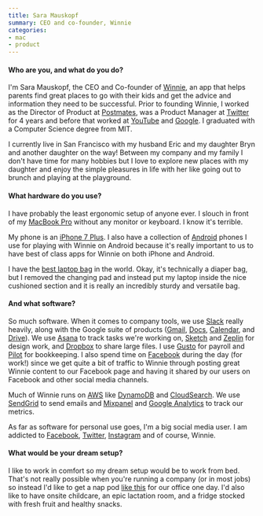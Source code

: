 ```yaml
---
title: Sara Mauskopf
summary: CEO and co-founder, Winnie
categories:
- mac
- product
---
```


#### Who are you, and what do you do?

I'm Sara Mauskopf, the CEO and Co-founder of [Winnie][], an app that helps parents find great places to go with their kids and get the advice and information they need to be successful. Prior to founding Winnie, I worked as the Director of Product at [Postmates][], was a Product Manager at [Twitter][] for 4 years and before that worked at [YouTube][] and [Google][]. I graduated with a Computer Science degree from MIT.

I currently live in San Francisco with my husband Eric and my daughter Bryn and another daughter on the way! Between my company and my family I don't have time for many hobbies but I love to explore new places with my daughter and enjoy the simple pleasures in life with her like going out to brunch and playing at the playground.

#### What hardware do you use?

I have probably the least ergonomic setup of anyone ever. I slouch in front of my [MacBook Pro][macbook-pro] without any monitor or keyboard. I know it's terrible.

My phone is an [iPhone 7 Plus][iphone-7-plus]. I also have a collection of [Android][] phones I use for playing with Winnie on Android because it's really important to us to have best of class apps for Winnie on both iPhone and Android.

I have the [best laptop bag][leke] in the world. Okay, it's technically a diaper bag, but I removed the changing pad and instead put my laptop inside the nice cushioned section and it is really an incredibly sturdy and versatile bag.

#### And what software?

So much software. When it comes to company tools, we use [Slack][] really heavily, along with the Google suite of products ([Gmail][], [Docs][google-docs], [Calendar][google-calendar], and [Drive][google-drive]). We use [Asana][] to track tasks we're working on, [Sketch][] and [Zeplin][] for design work, and [Dropbox][] to share large files. I use [Gusto][] for payroll and [Pilot][] for bookkeeping. I also spend time on [Facebook][] during the day (for work!) since we get quite a bit of traffic to Winnie through posting great Winnie content to our Facebook page and having it shared by our users on Facebook and other social media channels.

Much of Winnie runs on [AWS][] like [DynamoDB][] and [CloudSearch][]. We use [SendGrid][] to send emails and [Mixpanel][] and [Google Analytics][google-analytics] to track our metrics.

As far as software for personal use goes, I'm a big social media user. I am addicted to [Facebook](http://facebook.com/smausk "Sara's Facebook account."), [Twitter](https://twitter.com/sm "Sara's Twitter account."), [Instagram](http://instagram.com/smausk "Sara's Instagram account.") and of course, Winnie.

#### What would be your dream setup?

I like to work in comfort so my dream setup would be to work from bed. That's not really possible when you're running a company (or in most jobs) so instead I'd like to get a nap pod [like this][energypod] for our office one day. I'd also like to have onsite childcare, an epic lactation room, and a fridge stocked with fresh fruit and healthy snacks.

[iphone-7-plus]: https://en.wikipedia.org/wiki/IPhone_7 "A 5.5 inch iOS smartphone."
[macbook-pro]: https://www.apple.com/macbook-pro/ "A laptop."
[energypod]: http://www.metronaps.com/ "A chair designed for napping at work."
[leke]: https://www.amazon.com/Generic-MB-1302G01-Leke-Diaper-Backpack/dp/B0187370PE "A diaper bag/backpack."
[google-calendar]: https://en.wikipedia.org/wiki/Google_Calendar "A web-based calendar client."
[gusto]: https://gusto.com/ "A service for managing payroll and benefits for employees."
[gmail]: https://mail.google.com/mail/ "Web-based email."
[google-drive]: https://drive.google.com/ "A cloud storage service."
[google-analytics]: http://www.google.com/analytics/ "Web analytics."
[google-docs]: https://en.wikipedia.org/wiki/Google_Docs "A web-based office suite."
[google]: https://www.google.com/ "A search engine."
[zeplin]: https://zeplin.io/ "A service for designers and developers to share mockups."
[twitter]: https://twitter.com/ "An online micro-blogging platform."
[sketch]: https://www.sketchapp.com/ "A vector drawing application for Mac OS X."
[sendgrid]: https://sendgrid.com/ "A managed developer and marketing email service."
[slack]: https://slack.com/ "A collaboration service."
[android]: https://developers.google.com/android/?csw=1 "A mobile phone platform."
[asana]: https://asana.com/ "A project management service."
[aws]: https://aws.amazon.com/ "Amazon's web service platforms."
[facebook]: https://www.facebook.com/ "A social networking site."
[mixpanel]: https://mixpanel.com/ "A web and mobile analytics service."
[cloudsearch]: https://aws.amazon.com/cloudsearch/ "A managed search service."
[dropbox]: https://www.dropbox.com/ "Online syncing and storage."
[dynamodb]: https://aws.amazon.com/dynamodb/ "A NoSQL database service."
[youtube]: https://www.youtube.com/ "A web site for watching 80's TV commercials and bad mashups."
[postmates]: https://postmates.com/ "An on-demand delivery service."
[pilot]: https://pilot.com/ "A bookkeeping service."
[winnie]: https://winnie.com/ "A service for parents to connect and find kid-friendly places."
